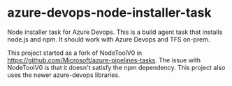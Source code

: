 # azure-devops-node-installer-task
Node installer task for Azure Devops. This is a build agent task that installs node.js and npm. It should work with Azure Devops and TFS on-prem.

This project started as a fork of NodeToolV0 in https://github.com/Microsoft/azure-pipelines-tasks. The issue with NodeToolV0 is that it doesn't satisfy the npm dependency. This project also uses the newer azure-devops libraries.
